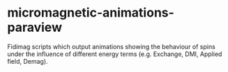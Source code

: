 # micromagnetic-animations-paraview

Fidimag scripts which output animations showing the behaviour of spins under the influence of different energy terms (e.g. Exchange, DMI, Applied field, Demag).
